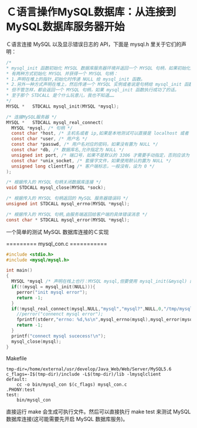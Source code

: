 <link href="../../css/style.css" rel="stylesheet" type="text/css" />

# Ｃ语言操作MySQL数据库：从连接到MySQL数据库服务器开始
Ｃ语言连接 MySQL 以及显示错误日志的 API，下面是 mysql.h 里关于它们的声明：

```C
/*
* mysql_init 函数初始化 MYSQL 数据库服务器环境并返回一个 MYSQL 句柄，如果初始化失败返回 NULL.
* 有两种方式初始化 MYSQL 并获得一个 MYSQL 句柄：
* 1.声明在堆上的指针,初始化时传递 NULL 给 mysql_init 函数。
* 2.另外一种方式声明在堆上，然后传递一个 MYSQL 实例或者说是句柄给 mysql_init 函数。
* 但不管怎样，都会返回一个 MYSQL 句柄，如果 mysql_init 函数执行成功了的话。
* 至于那个 STDCALL 是个什么玩意儿，我也不知道……
*/ 
MYSQL *   STDCALL mysql_init(MYSQL *mysql);

/* 连接MySQL服务器 */
MYSQL *   STDCALL mysql_real_connect(
  MYSQL *mysql, /* 句柄 */
  const char *host, /* 主机名或者 ip,如果是本地测试可以直接是 localhost 或者 NULL */
  const char *user, /* 用户名 */
  const char *passwd, /* 用户名对应的密码，如果没有置为 NULL */
  const char *db, /* 数据库名,允许指定为 NULL */
  unsigned int port, /* 端口号，如果不是默认的 3306 才需要手动指定，否则应该为 0 */
  const char *unix_socket, /* 套接字文件，如果使用默认的置为 NULL */
  unsigned long clientflag /* 客户端标志，一般没有，设为 0 */
);

/* 根据传入的 MYSQL 句柄关闭数据库连接 */
void STDCALL mysql_close(MYSQL *sock);

/* 根据传入的 MYSQL 句柄返回的 MySQL 服务器错误码 */
unsigned int STDCALL mysql_errno(MYSQL *mysql);

/* 根据传入的 MYSQL 句柄,由服务端返回给客户端的具体错误消息 */
const char * STDCALL mysql_error(MYSQL *mysql);
```

一个简单的测试 MySQL 数据库连接的Ｃ实现

========= mysql_con.c ===========

```C
#include <stdio.h>
#include <mysql/mysql.h>

int main()
{
  MYSQL *mysql /* 声明在栈上也行：MYSQL mysql,但要使用 mysql_init(&mysql) 的方式初始化 */;
  if(!(mysql = mysql_init(NULL))){
    perror("init mysql error");
    return -1;
  }
  if(!mysql_real_connect(mysql,NULL,"mysql","mysql?",NULL,0,"/tmp/mysql.sock",0)){
    //perror("connenct mysql error");
    fprintf(stderr,"errno: %d,%s\n",mysql_errno(mysql),mysql_error(mysql));
    return -1;
  }
  printf("connect mysql sucecess!\n");
  mysql_close(mysql);
}
```

Makefile

```make
tmp-dir=/home/external/usr/develop/Java_Web/Web/Server/MySQL5.6
c_flags=-I$(tmp-dir)/include -L$(tmp-dir)/lib -lmysqlclient
default:
	cc -o bin/mysql_con $(c_flags) mysql_con.c
.PHONY:test
test:
	bin/mysql_con
```

直接运行 make 会生成可执行文件。然后可以直接执行 make test 来测试 MySQL 数据库连接(这可能需要先开启 MySQL 数据库服务)。
